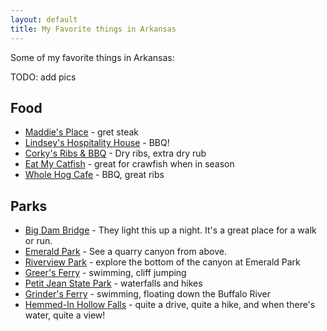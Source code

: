 ```yaml
---
layout: default
title: My Favorite things in Arkansas
---
```


Some of my favorite things in Arkansas:

TODO: add pics

## Food

- [Maddie's Place](https://goo.gl/maps/tTdxBEg7daQG4q1WA) - gret steak
- [Lindsey's Hospitality House](https://g.page/Lindseybbq?share) - BBQ!
- [Corky's Ribs & BBQ](https://goo.gl/maps/VNqdW3eydJn3Xu4B9) - Dry ribs, extra dry rub
- [Eat My Catfish](https://goo.gl/maps/xxWbY7hpyLuiMTMc8) - great for crawfish when in season
- [Whole Hog Cafe](https://goo.gl/maps/YSQT6rcXMUcNrjG38) - BBQ, great ribs

## Parks

- [Big Dam Bridge](https://goo.gl/maps/6MtWDYdDvre6ydws6) - They light this up a night. It's a great place for a walk or run.
- [Emerald Park](https://goo.gl/maps/ETnkZhNiC9gnJyTP6) - See a quarry canyon from above.
- [Riverview Park](https://goo.gl/maps/mYYxk3WcEouypAze7) - explore the bottom of the canyon at Emerald Park
- [Greer's Ferry](https://goo.gl/maps/3ivV3QCAeKEXnujK9) - swimming, cliff jumping
- [Petit Jean State Park](https://goo.gl/maps/Snf2r8YA43zbSejJ9) - waterfalls and hikes
- [Grinder's Ferry](https://goo.gl/maps/RZAXfwmCGbBWT29W9) - swimming, floating down the Buffalo River
- [Hemmed-In Hollow Falls](https://goo.gl/maps/GkAu6kUryd1SxpPE7) - quite a drive, quite a hike, and when there's water, quite a view!

